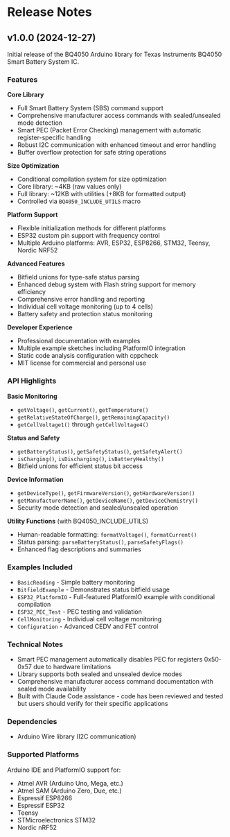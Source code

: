 # Release Notes

## v1.0.0 (2024-12-27)

Initial release of the BQ4050 Arduino library for Texas Instruments BQ4050 Smart Battery System IC.

### Features

**Core Library**
- Full Smart Battery System (SBS) command support
- Comprehensive manufacturer access commands with sealed/unsealed mode detection
- Smart PEC (Packet Error Checking) management with automatic register-specific handling
- Robust I2C communication with enhanced timeout and error handling
- Buffer overflow protection for safe string operations

**Size Optimization**
- Conditional compilation system for size optimization
- Core library: ~4KB (raw values only)
- Full library: ~12KB with utilities (+8KB for formatted output)
- Controlled via `BQ4050_INCLUDE_UTILS` macro

**Platform Support**
- Flexible initialization methods for different platforms
- ESP32 custom pin support with frequency control
- Multiple Arduino platforms: AVR, ESP32, ESP8266, STM32, Teensy, Nordic NRF52

**Advanced Features**
- Bitfield unions for type-safe status parsing
- Enhanced debug system with Flash string support for memory efficiency
- Comprehensive error handling and reporting
- Individual cell voltage monitoring (up to 4 cells)
- Battery safety and protection status monitoring

**Developer Experience**
- Professional documentation with examples
- Multiple example sketches including PlatformIO integration
- Static code analysis configuration with cppcheck
- MIT license for commercial and personal use

### API Highlights

**Basic Monitoring**
- `getVoltage()`, `getCurrent()`, `getTemperature()`
- `getRelativeStateOfCharge()`, `getRemainingCapacity()`
- `getCellVoltage1()` through `getCellVoltage4()`

**Status and Safety**
- `getBatteryStatus()`, `getSafetyStatus()`, `getSafetyAlert()`
- `isCharging()`, `isDischarging()`, `isBatteryHealthy()`
- Bitfield unions for efficient status bit access

**Device Information**
- `getDeviceType()`, `getFirmwareVersion()`, `getHardwareVersion()`
- `getManufacturerName()`, `getDeviceName()`, `getDeviceChemistry()`
- Security mode detection and sealed/unsealed operation

**Utility Functions** (with BQ4050_INCLUDE_UTILS)
- Human-readable formatting: `formatVoltage()`, `formatCurrent()`
- Status parsing: `parseBatteryStatus()`, `parseSafetyFlags()`
- Enhanced flag descriptions and summaries

### Examples Included

- `BasicReading` - Simple battery monitoring
- `BitfieldExample` - Demonstrates status bitfield usage
- `ESP32_PlatformIO` - Full-featured PlatformIO example with conditional compilation
- `ESP32_PEC_Test` - PEC testing and validation
- `CellMonitoring` - Individual cell voltage monitoring
- `Configuration` - Advanced CEDV and FET control

### Technical Notes

- Smart PEC management automatically disables PEC for registers 0x50-0x57 due to hardware limitations
- Library supports both sealed and unsealed device modes
- Comprehensive manufacturer access command documentation with sealed mode availability
- Built with Claude Code assistance - code has been reviewed and tested but users should verify for their specific applications

### Dependencies

- Arduino Wire library (I2C communication)

### Supported Platforms

Arduino IDE and PlatformIO support for:
- Atmel AVR (Arduino Uno, Mega, etc.)
- Atmel SAM (Arduino Zero, Due, etc.)
- Espressif ESP8266
- Espressif ESP32
- Teensy
- STMicroelectronics STM32
- Nordic nRF52